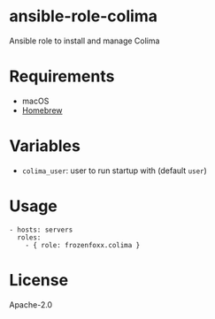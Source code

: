 # ansible-role-colima

Ansible role to install and manage Colima

# Requirements

- macOS
- [Homebrew](https://brew.sh)

# Variables

- `colima_user`: user to run startup with (default `user`)

# Usage

```
- hosts: servers
  roles:
    - { role: frozenfoxx.colima }
```

# License

Apache-2.0
